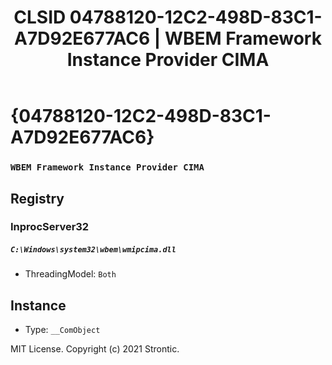 ﻿---
title: "CLSID 04788120-12C2-498D-83C1-A7D92E677AC6 | WBEM Framework Instance Provider CIMA"
excerpt: What is COM-Object CLSID 04788120-12C2-498D-83C1-A7D92E677AC6?
---

# {04788120-12C2-498D-83C1-A7D92E677AC6}

### `WBEM Framework Instance Provider CIMA`

## Registry


### InprocServer32

##### `C:\Windows\system32\wbem\wmipcima.dll`
* ThreadingModel: `Both`

## Instance

* Type: `__ComObject`

MIT License. Copyright (c) 2021 Strontic.



